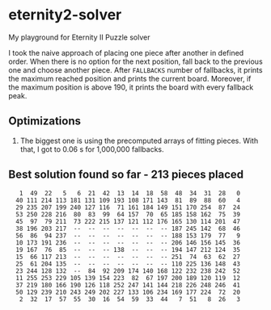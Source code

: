 # eternity2-solver
My playground for Eternity II Puzzle solver

I took the naive approach of placing one piece after another in defined order. When there is no option for the next position, fall back to the previous one and choose another piece. After `FALLBACKS` number of fallbacks, it prints the maximum reached position and prints the current board. Moreover, if the maximum position is above 190, it prints the board with every fallback peak.

## Optimizations

1. The biggest one is using the precomputed arrays of fitting pieces. With that, I got to 0.06 s for 1,000,000 fallbacks.

## Best solution found so far - 213 pieces placed

```
   1  49  22   5   6  21  42  13  14  18  58  48  34  31  28   0
  40 111 214 113 181 131 109 193 108 171 143  81  89  88  60   4
  29 235 207 199 240 127 116  71 161 184 149 151 170 254  87  24
  53 250 228 216  80  83  99  64 157  70  65 185 158 162  75  39
  45  97  79 211  73 222 215 137 121 112 176 165 130 114 201  47
  38 196 203 217  --  --  --  --  --  --  -- 187 245 142  68  46
  56  86  94 237  --  --  --  --  --  --  -- 188 153 179  77   9
  10 173 191 236  --  --  --  --  --  --  -- 206 146 156 145  36
  19 167  76  85  --  --  -- 138  --  --  -- 194 147 212 124  35
  15  66 117 213  --  --  --  --  --  --  -- 251  74  63  62  27
  25  61 204 135  --  --  --  --  --  --  -- 110 225 136 148  43
  23 244 128 132  --  84  92 209 174 140 168 122 232 238 242  52
  11 255 253 229 105 139 154 223  82  67 197 200 189 120 119  12
  37 219 180 166 190 126 118 252 247 141 144 218 226 248 246  41
  50 129 239 210 243 249 202 227 133 106 234 169 177 224  72  20
   2  32  17  57  55  30  16  54  59  33  44   7  51   8  26   3
```
